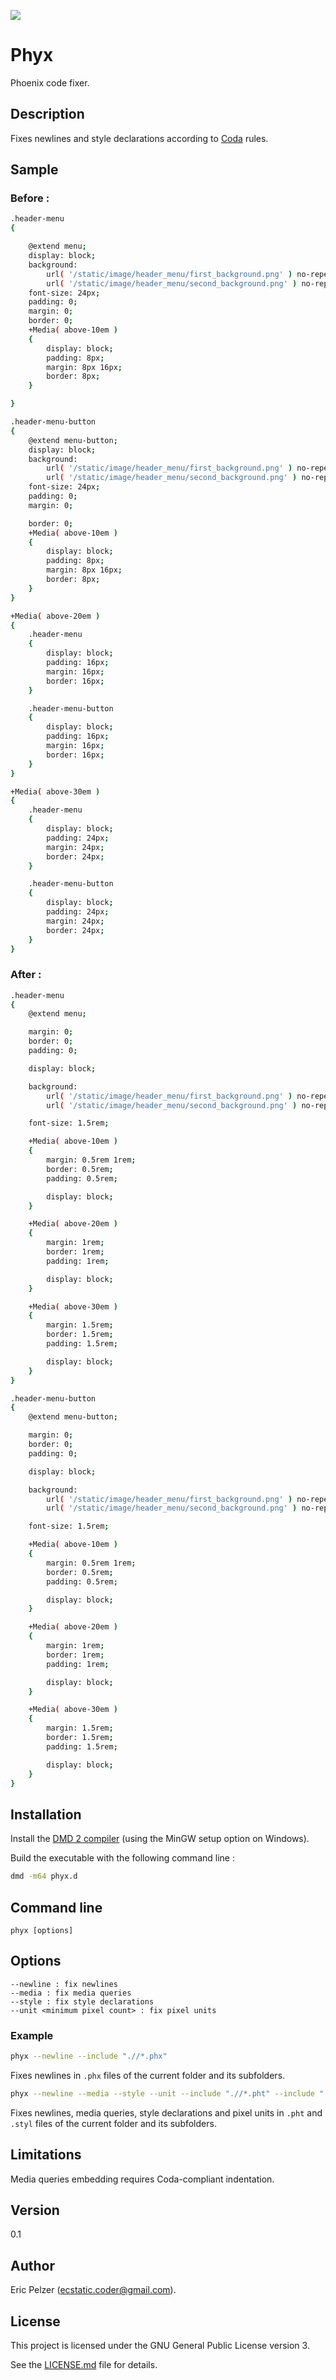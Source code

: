 ![](https://github.com/senselogic/PHYX/blob/master/LOGO/phyx.png)

# Phyx

Phoenix code fixer.

## Description

Fixes newlines and style declarations according to [Coda](https://github.com/senselogic/CODA) rules.

## Sample

### Before :

```bash
.header-menu
{

    @extend menu;
    display: block;
    background:
        url( '/static/image/header_menu/first_background.png' ) no-repeat center center / cover,
        url( '/static/image/header_menu/second_background.png' ) no-repeat center center / cover;
    font-size: 24px;
    padding: 0;
    margin: 0;
    border: 0;
    +Media( above-10em )
    {
        display: block;
        padding: 8px;
        margin: 8px 16px;
        border: 8px;
    }

}

.header-menu-button
{
    @extend menu-button;
    display: block;
    background:
        url( '/static/image/header_menu/first_background.png' ) no-repeat center center / cover,
        url( '/static/image/header_menu/second_background.png' ) no-repeat center center / cover;
    font-size: 24px;
    padding: 0;
    margin: 0;

    border: 0;
    +Media( above-10em )
    {
        display: block;
        padding: 8px;
        margin: 8px 16px;
        border: 8px;
    }
}

+Media( above-20em )
{
    .header-menu
    {
        display: block;
        padding: 16px;
        margin: 16px;
        border: 16px;
    }

    .header-menu-button
    {
        display: block;
        padding: 16px;
        margin: 16px;
        border: 16px;
    }
}

+Media( above-30em )
{
    .header-menu
    {
        display: block;
        padding: 24px;
        margin: 24px;
        border: 24px;
    }

    .header-menu-button
    {
        display: block;
        padding: 24px;
        margin: 24px;
        border: 24px;
    }
}
```

### After :

```bash
.header-menu
{
    @extend menu;

    margin: 0;
    border: 0;
    padding: 0;

    display: block;

    background:
        url( '/static/image/header_menu/first_background.png' ) no-repeat center center / cover,
        url( '/static/image/header_menu/second_background.png' ) no-repeat center center / cover;

    font-size: 1.5rem;

    +Media( above-10em )
    {
        margin: 0.5rem 1rem;
        border: 0.5rem;
        padding: 0.5rem;

        display: block;
    }

    +Media( above-20em )
    {
        margin: 1rem;
        border: 1rem;
        padding: 1rem;

        display: block;
    }

    +Media( above-30em )
    {
        margin: 1.5rem;
        border: 1.5rem;
        padding: 1.5rem;

        display: block;
    }
}

.header-menu-button
{
    @extend menu-button;

    margin: 0;
    border: 0;
    padding: 0;

    display: block;

    background:
        url( '/static/image/header_menu/first_background.png' ) no-repeat center center / cover,
        url( '/static/image/header_menu/second_background.png' ) no-repeat center center / cover;

    font-size: 1.5rem;

    +Media( above-10em )
    {
        margin: 0.5rem 1rem;
        border: 0.5rem;
        padding: 0.5rem;

        display: block;
    }

    +Media( above-20em )
    {
        margin: 1rem;
        border: 1rem;
        padding: 1rem;

        display: block;
    }

    +Media( above-30em )
    {
        margin: 1.5rem;
        border: 1.5rem;
        padding: 1.5rem;

        display: block;
    }
}
```

## Installation

Install the [DMD 2 compiler](https://dlang.org/download.html) (using the MinGW setup option on Windows).

Build the executable with the following command line :

```bash
dmd -m64 phyx.d
```

## Command line

```
phyx [options]
```

## Options

```
--newline : fix newlines
--media : fix media queries
--style : fix style declarations
--unit <minimum pixel count> : fix pixel units
```

### Example

```bash
phyx --newline --include ".//*.phx"
```

Fixes newlines in `.phx` files of the current folder and its subfolders.

```bash
phyx --newline --media --style --unit --include ".//*.pht" --include ".//*.styl"
```

Fixes newlines, media queries, style declarations and pixel units in `.pht` and `.styl` files of the current folder and its subfolders.

## Limitations

Media queries embedding requires Coda-compliant indentation.

## Version

0.1

## Author

Eric Pelzer (ecstatic.coder@gmail.com).

## License

This project is licensed under the GNU General Public License version 3.

See the [LICENSE.md](LICENSE.md) file for details.

